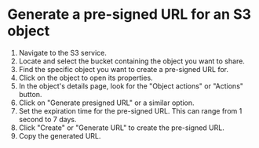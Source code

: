 # Generate a pre-signed URL for an S3 object

1. Navigate to the S3 service.
1. Locate and select the bucket containing the object you want to share.
1. Find the specific object you want to create a pre-signed URL for.
1. Click on the object to open its properties.
1. In the object's details page, look for the "Object actions" or "Actions" button.
1. Click on "Generate presigned URL" or a similar option.
1. Set the expiration time for the pre-signed URL. This can range from 1 second to 7 days.
1. Click "Create" or "Generate URL" to create the pre-signed URL.
1. Copy the generated URL.
